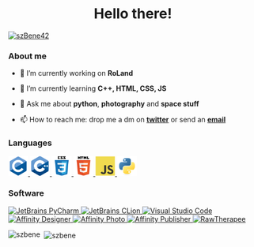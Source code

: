 <h1 align="center">Hello there!</h1>

<p align="left">
	<a href="https://twitter.com/szBene42" target="blank">
		<img src="https://img.shields.io/twitter/follow/szBene42?logo=twitter&style=for-the-badge" alt="szBene42" />
	</a>
</p>

<h3 align="left">About me</h3>

- 🔭 I’m currently working on **RoLand**

- 🌱 I’m currently learning **C++, HTML, CSS, JS**

- 💬 Ask me about **python**, **photography** and **space stuff**

- 📫 How to reach me: drop me a dm on **[twitter](https://twitter.com/szBene42 "my twitter profile")** or send an **[email](mailto:szbene.github@gmail.com?subject=GitHub%20contact&body=Hello&#44;%20I&#39;m%20contacting%20you%20from%20your%20Github%20profile&#46; "send an email")**

<h3 align="left">Languages</h3>
<p align="left">
	<a href="https://www.cprogramming.com/" target="_blank" rel="noreferrer">
		<img src="https://raw.githubusercontent.com/devicons/devicon/master/icons/c/c-original.svg" alt="c" width="40" height="40"/>
	</a>
	<a href="https://www.cprogramming.com/tutorial/c++-tutorial.html" target="_blank" rel="noreferrer">
		<img src="https://raw.githubusercontent.com/devicons/devicon/master/icons/cplusplus/cplusplus-original.svg" alt="c++" width="40" height="40"/>
	</a>
	<a href="https://www.w3schools.com/css/" target="_blank" rel="noreferrer">
		<img src="https://raw.githubusercontent.com/devicons/devicon/master/icons/css3/css3-original-wordmark.svg" alt="css3" width="40" height="40"/>
	</a>
	<a href="https://www.w3.org/html/" target="_blank" rel="noreferrer">
		<img src="https://raw.githubusercontent.com/devicons/devicon/master/icons/html5/html5-original-wordmark.svg" alt="html5" width="40" height="40"/>
	</a>
	<a href="https://developer.mozilla.org/en-US/docs/Web/JavaScript" target="_blank" rel="noreferrer">
		<img src="https://raw.githubusercontent.com/devicons/devicon/master/icons/javascript/javascript-original.svg" alt="javascript" width="40" height="40"/>
	</a>
	<a href="https://www.python.org" target="_blank" rel="noreferrer">
		<img src="https://raw.githubusercontent.com/devicons/devicon/master/icons/python/python-original.svg" alt="python" width="40" height="40"/>
	</a>
</p>

<h3 align="left">Software</h3>
<p align="left">
	<a href="https://www.jetbrains.com/pycharm/" target="_blank" rel="noreferrer">
		<img src="https://upload.wikimedia.org/wikipedia/commons/thumb/1/1d/PyCharm_Icon.svg/1024px-PyCharm_Icon.svg.png" alt="JetBrains PyCharm" width="40" height="40"/>
	</a>
	<a href="https://www.jetbrains.com/clion/" target="_blank" rel="noreferrer">
		<img src="https://static-00.iconduck.com/assets.00/clion-icon-512x512-tvyolucv.png" alt="JetBrains CLion" width="40" height="40"/>
	</a>
	<a href="https://code.visualstudio.com/" target="_blank" rel="noreferrer">
		<img src="https://upload.wikimedia.org/wikipedia/commons/thumb/9/9a/Visual_Studio_Code_1.35_icon.svg/2048px-Visual_Studio_Code_1.35_icon.svg.png" alt="Visual Studio Code" width="40" height="40"/>
	</a>
	<br>
	<a href="https://affinity.serif.com/en-us/designer/" target="_blank" rel="noreferrer">
		<img src="https://cdn.serif.com/affinity/img/global/logos/affinity-designer-2-020520191502.svg" alt="Affinity Designer" width="40" height="40"/>
	</a>
	<a href="https://affinity.serif.com/en-us/photo/" target="_blank" rel="noreferrer">
		<img src="https://cdn.serif.com/affinity/img/global/logos/affinity-photo-2-020520191502.svg" alt="Affinity Photo" width="40" height="40"/>
	</a>
	<a href="https://affinity.serif.com/en-us/publisher/" target="_blank" rel="noreferrer">
		<img src="https://cdn.serif.com/affinity/img/global/logos/affinity-publisher-2-020520191502.svg" alt="Affinity Publisher" width="40" height="40"/>
	</a>
	<a href="https://www.rawtherapee.com/" target="_blank" rel="noreferrer">
		<img src="https://upload.wikimedia.org/wikipedia/commons/thumb/0/0c/RawTherapee_logo-circle.svg/2048px-RawTherapee_logo-circle.svg.png" alt="RawTherapee" width="40" height="40"/>
	</a>
</p>

<p>
	<img align="left" src="https://github-readme-stats.vercel.app/api/top-langs?username=szbene&show_icons=true&theme=dark&locale=en&layout=compact" alt="szbene" />
</p>

<p>&nbsp;
	<img align="center" src="https://github-readme-stats.vercel.app/api?username=szbene&show_icons=true&theme=dark&locale=en" alt="szbene" />
</p>
